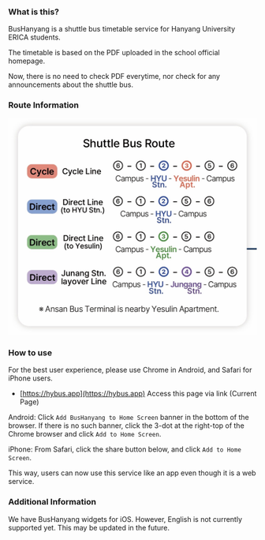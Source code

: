 ### What is this?

BusHanyang is a shuttle bus timetable service for Hanyang University ERICA students.

The timetable is based on the PDF uploaded in the school official homepage.

Now, there is no need to check PDF everytime, nor check for any announcements about the shuttle bus.


### Route Information

![route_info](./images/route_information.png)


### How to use

For the best user experience, please use Chrome in Android, and Safari for iPhone users.

- [https://hybus.app](https://hybus.app) Access this page via link (Current Page)

Android: Click `Add BusHanyang to Home Screen` banner in the bottom of the browser. If there is no such banner, click the 3-dot at the right-top of the Chrome browser and click `Add to Home Screen`.


iPhone: From Safari, click the share button below, and click `Add to Home Screen`.


This way, users can now use this service like an app even though it is a web service.


### Additional Information

We have BusHanyang widgets for iOS. However, English is not currently supported yet. This may be updated in the future.